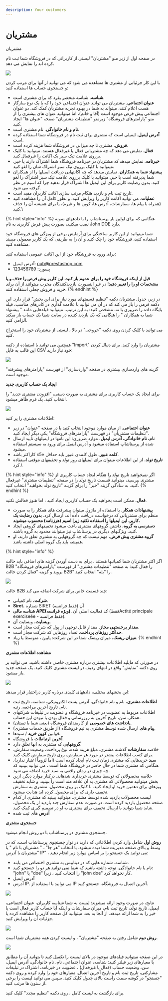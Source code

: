 ```yaml
---
description: Your customers
---
```


# مشتریان

مشتریان

در صفحه اول از زیر منو "مشتریان" لیستی از کاربرانی که در فروشگاه شما ثبت نام کرده اند را نمایش می دهد.

![](<../../../../.gitbook/assets/image (24).png>)

با این کار جزئیاتی از مشتری ها مشاهده می شود که می توانید از آنها برای مرتب کردن و جستجوی حساب ها استفاده کنید:

* **شناسه**. شناسه منحصر بفرد که برای مشتری است.
* **عنوان اجتماعی**. مشتریان می توانند عنوان اجتماعی خود را که با یک نوع سازگار هست اعلام کنند، میتواند به شما در بهبود تجربه مشتریان کمک کند. دو عنوان اجتماعی پیش فرض موجود است (آقا و خانم)، اما میتوانید عنوان های بیشتری را از منو "پارامترهای فروشگاه" زیرمنو "تنظیمات مشتریان" صفحه "عنوان ها" ایجاد کنید.
* **نام و نام خانوادگی**. نام مشتری است.
* **آدرس ایمیل**. ایمیلی است که مشتری برای ثبت نام در فروشگاه شما استفاده کرده است.
* **فروش**. مشتری تا چه میزانی در فروشگاه شما هزینه کرده است.
* **فعال**. نمایش می دهد که چه مشتریانی فعال یا غیرفعال هستند. میتوانید با کلیک برروی علامت تیک سبز یک اکانت را غیرفعال کنید.
* **خبرنامه**. نمایش میدهد که مشتریان در خبرنامه فروشگاه شما اشتراک دارند یا خیر. میتوانید با کلیک برروی تیک سبز اشتراک شان را لغو کنید.
* **پیشنهاد شما به همکاران**. نمایش میدهد که چه اکانتهایی دریافت ایمیلها را از همکاران شما پذیرفته است یا خیر. میتوانید با کلیک برروی علامت تیک سبز اشتراک را لغو کنید. بدون رضایت کاربر برای این ایمیل ها اشتراک قرار ندهید چرا که اسپم در نظر گرفته می شود.
* تاریخ ثبت نام و بازدید هنگام مرتب سازی اکانت کاربران مفید است.
* **عملیات**. می توانید اکانت کاربر را ویرایش کنید، و بطور کامل آن را مشاهده کنید (همراه با پیام ها، سفارشات، آدرس ها، کوپن ها و غیره)، یا برای همیشه آن را حذف کنید.\




{% hint style="info" %}
هنگامی که برای اولین بار پرستاشاپ را با دادههای نمونه نصب میکنید، بصورت پیش فرض کاربری به نام John DOE دارد.

شما میتوانید از این کاربر ساختگی برای آزمایش برخی از ویژگی های فروشگاه خود استفاده کنید، فروشگاه خود را چک کنید و آن را به طریقی که یک کاربر معمولی میبیند مشاهده کنید.

برای ورود به فروشگاه خود از این اکانت عمومی استفاده کنید:

* آدرس ایمیل: pub@prestashop.com
* پسورد: 123456789

**قبل از اینکه فروشگاه خود را برای عموم باز کنید، این کاربر پیش فرض را حذف و یا مشخصات او را را تغییر دهید**! در غیر اینصورت بازدیدکنندگان مخرب میتوانند از آن برای خرید و فروش جعلی استفاده کنند.
{% endhint %}

در زیر، جدول مشتریان دکمه "تنظیم قسمتهای مورد نیاز برای این بخش" قرار دارد. این دکمه فرمی را باز می کند که در آن می توانید با علامت گذاری در کادرهای مناسب، فیلد پایگاه داده را ضروری یا نه، مشخص کنید: به این ترتیب، میتوانید فیلدهایی مانند " پیشنهاد شما به همکاران " را هنگامی که یک بازدید کننده در سایت شما یک حساب باز میکند الزامی کنید.

می توانید با کلیک کردن روی دکمه "خروجی" در بالا ، لیستی از مشتریان خود را استخراج کنید.

همچنین می توانید با استفاده از دکمه "Import" مشتریان را وارد کنید. برای دنبال کردن این قالب به فایل CSV خود نیاز دارید:

![](<../../../../.gitbook/assets/1 (16).png>)

گزینه های واردسازی بیشتری در صفحه "واردسازی" از فهرست "پارامترهای پیشرفته" موجود است.

**ایجاد یک حساب کاربری جدید**

برای ایجاد یک حساب کاربری برای مشتری به صورت دستی، "افزودن مشتری جدید" را انتخاب کنید. یک فرم ظاهر میشود.

![](<../../../../.gitbook/assets/2 (9).png>)

اطلاعات مشتری را پر کنید:

* **عنوان اجتماعی**. از میان موارد موجود انتخاب کنید یا در صفحه "عنوان" در زیر "تنظیمات مشتریان" در فهرست "پارامترهای فروشگاه" یکی دیگر ایجاد کنید.
* **نام، نام خانوادگی، آدرس ایمیل.** موارد ضروری: این نامها در ایمیلهای تأیید ارسال شده از پرستاشاپ استفاده میشود و آدرس ایمیل برای ورود به سیستم استفاده میشود.
* **کلمه عبور.** طول کلمه‌ی عبور باید حداقل «5» کاراکتر باشد.
* **تاریخ تولد.** از این اطلاعات میتوان برای ایمیلهای روز تولد و تخفیفهای موقتی استفاده کرد.\




{% hint style="info" %}
اگر نمیخواهید تاریخ تولد را هنگام ایجاد حساب کاربری از مشتری بپرسید، میتوانید قسمت تاریخ تولد را در صفحه "تنظیمات مشتری" غیرفعال کنید. به سادگی گزینه "خیر" را برای گزینه "تاریخ تولد بخواهید" انتخاب کنید.
{% endhint %}

**فعال.** ممکن است بخواهید یک حساب کاربری ایجاد کنید ، اما هنوز فعالش نکنید.

* **پیشنهادات همکار.** با استفاده از ماژول میتوان پیشرفت های همکار را به صورت منظم برای مشتریانی که درخواست دریافت داده اند، ارسال کرد. **بدون رضایت یک کاربر، این ایمیلها را استفاده نکنید زیرا اسپم (هرزنامه) محسوب میشوند.**
* **دسترسی به گروه.** داشتن گروههای مشتری باعث میشود تخفیفهای گروهی ایجاد کنید. ویژگیهای دیگری در پرستاشاپ نیز میتوانند محدود به گروه باشند.
* **گروه مشتری پیش فرض.** مهم نیست که چه گروههایی به مشتری تعلق دارند، او همیشه باید یک گروه اصلی داشته باشد.

{% hint style="info" %}


اگر اکثر مشتریان شما کمپانیها هستند ، برای به دست آوردن گزینه های اضافی باید حالت B2B را فعال کنید: به صفحه "تنظیمات مشتری" از فهرست "پارامترهای فروشگاه" بروید و گزینه "فعال کردن حالت B2B" را "بله" انتخاب کنید.

![](<../../../../.gitbook/assets/3 (2).png>)

حالت B2B چند قسمت خاص برای شرکت اضافه می کند:

* **شرکت.** نام کمپانی.
* **Siret.** شماره SIRET آن (فقط فرانسه)
* **شناسه مالی APE(ویژه فرانسه).** کد فعالیت اصلی آن (فقطActité principale exerciseée - فقط فرانسه).
* **وبسایت.** وبسایت آن.
* **مقدار برجستهی مجاز.** مقدار قابل توجهی از پول که شرکت مجاز است.
* **حداکثر روزهای پرداخت.** تعداد روزهایی که شرکت مجاز است.
* **میزان ریسک.** میزان ریسک شما در این شرکت: پایین ، متوسط یا زیاد.
{% endhint %}

**مشاهده اطلاعات مشتری**

در صورتی که مایلید اطلاعات بیشتری درباره مشتری خاصی داشته باشید، می توانید بر روی دکمه "نمایش" واقع در انتهای ردیف در لیست مشتری کلیک کنید. یک صفحه جدید باز میشود.

![](<../../../../.gitbook/assets/4 (2).png>)

این بخشهای مختلف، دادههای کلیدی درباره کاربر دراختیار قرار میدهد:

* **اطلاعات مشتری**، نام و نام خانوادگی، آدرس پست الکترونیکی، شناسه، تاریخ ثبت نام، تاریخ آخرین مراجعه، رتبه.
* اطلاعات مربوط به عضویت در خبرنامه فروشگاه و عضویت در تبلیغات شرکتهای همکار، سن، تاریخ آخرین به روزرسانی و فعال بودن یا نبودن این حساب.
* **یادداشت های خصوصی** از کارمندان فروشگاه (یعنی شما یا تیمتان).
* **پیام های** ارسال شده توسط مشتری به تیم فروشگاه (از طریق خدمات مشتری).
* قوانین **کوپن خرید** / سبدها.
* **آخرین ارتباطات** با فروشگاه.
* **گروههایی** که مشتری به آنها تعلق دارد.
* خلاصه **سفارشات** گذشته مشتری. مبلغ هزینه شده، نوع پرداخت، وضعیت سفارش. برای کسب اطلاعات بیشتر در مورد هر سفارش، روی تاریخ سفارش کلیک کنید.
* **سبد** خریدهایی که مشتری زمان ثبت نام ایجاد کرده است (اما لزوماً اعتبار ندارد). هنگامی که مشتری شما در حال حاضر در فروشگاه شما است ، می توانید ببینید که چه چیزی در زمان واقعی به سبد خرید اضافه می شود.
* خلاصه محصولاتی که توسط مشتری خریداری شدهاند. درکنار موارد دیگر، ازین بخش میتوانید محصولاتی که مشتری به آن علاقه مند است را ببینید، و شاید تخفیف ویژهای برای دهمین خرید او ایجاد کنید. با کلیک بر روی محصول، مشتری به سفارش تخفیف داری که برای محصول کرده اید هدایت میشود.
* لیست محصولات بازدید شده توسط مشتری. میتوانید ببینید که مشتری از کدام صفحه محصول بازدید کرده است. در صورت عدم سفارش چند بازدید از یک محصول، شاید شما بتوانید با ارسال تخفیف برای مشتری به او در تصمیم گیری کمک کنید.
* **آدرس** های ثبت شده

**جستجوی مشتری**

جستجوی مشتری در پرستاشاپ با دو روش انجام میشود.

**روش اول** شامل وارد کردن اطلاعاتی که دارید در نوار جستجوی پرستاشاپ است، که در وسط و بالای صفحه مدیریت شما دیده میشود. با انتخاب "هر جا" ، " مشتریان با نام " یا "مشتریان با آدرس IP" ، می توانید یک جستجو را بر اساس موارد زیر انجام دهید:

* شناسه. شماره هایی که در دیتابیس به مشتری اختصاص می یابند.
* نام یا نام خانوادگی. توجه داشته باشید که شما نمی توانید هر دو را جستجو کنید: "john" یا "doe" را انتخاب کنید ، زیرا "john doe" کار نخواهد کرد.
* آدرس ایمیل
* آدرس IP. می توانید با استفاده از IP آخرین اتصال به فروشگاه، جستجو کنید.

![](<../../../../.gitbook/assets/5 (1).png>)

نتایج، در صورت وجود ارائه میشوند: لیست به شما شناسه کاربران، عنوان اجتماعی، ایمیل، تاریخ تولد، تاریخ ثبت نام، میزان سفارشات و اینکه آیا حساب کاربر فعال است یا خیر را به شما ارائه میدهد. از آنجا به بعد، میتوانید کل صفحه کاربر را مشاهده کرده یا جزئیات آن را ویرایش کنید.

![](<../../../../.gitbook/assets/6 (1).png>)

**روش دوم** شامل رفتن به صفحه "مشتریان" ، و لیست کردن همه مشتریان شما است.

![](<../../../../.gitbook/assets/7 (1).png>)

در این صفحه میتوانید فیلدهای موجود در بالای لیست را تکمیل کنید تا بتوانید آن را مطابق با معیارهای زیر فیلتر کنید: شناسه، عنوان اجتماعی، نام، نام خانوادگی، آدرس ایمیل، سن، وضعیت حساب (فعال یا غیرفعال) ، عضویت در خبرنامه، اشتراک در تبلیغات مشارکتی، تاریخ ثبت نام و تاریخ آخرین اتصال. معیارهای خود را وارد کرده و روی دکمه "جستجو" در گوشه سمت راست بالای جدول کلیک کنید. سپس می توانید لیست را برخی از ستون ها مرتب کنید.

برای بازگشت به لیست کامل ، روی دکمه "تنظیم مجدد" کلیک کنید.
